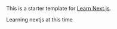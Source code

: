 This is a starter template for [Learn Next.js](https://nextjs.org/learn).

Learning nextjs at this time

